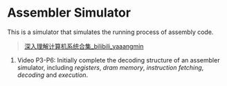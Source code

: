 # Assembler Simulator

This is a simulator that simulates the running process of assembly code.

> [深入理解计算机系统合集_bilibili_yaaangmin](https://www.bilibili.com/video/BV17K4y1N7Q2?p=4&vd_source=57a424142c82d8ed70a67f76ed0ba3bc)

1. Video P3-P6: Initially complete the decoding structure of an assembler simulator, including *registers*, *dram memory*, 
*instruction fetching*, *decoding* and *execution*.